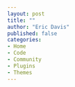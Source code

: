 ```yaml
---
layout: post
title: ""
author: "Eric Davis"
published: false
categories:
- Home
- Code
- Community
- Plugins
- Themes
---
```



